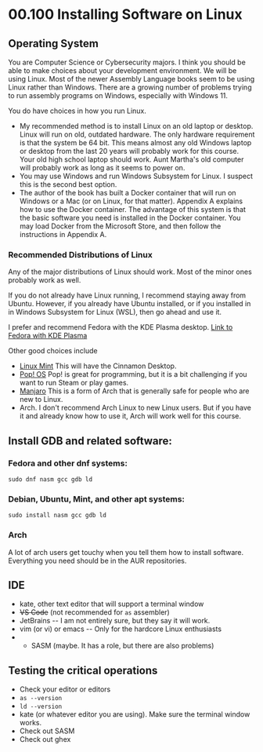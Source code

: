 # 00.100 Installing Software on Linux

## Operating System 

You are Computer Science or Cybersecurity majors.  I think you should be able to make choices about your development environment.  We will be using Linux.  Most of the newer Assembly Language books seem to be using Linux rather than Windows.  There are a growing number of problems trying to run assembly programs on Windows, especially with Windows 11.

You do have choices in how you run Linux.

* My recommended method is to install Linux on an old laptop or desktop.  Linux will run on old, outdated hardware.  The only hardware requirement is that the system be 64 bit.  This means almost any old Windows laptop or desktop from the last 20 years will probably work for this course.  Your old high school laptop should work.  Aunt Martha's old computer will probably work as long as it seems to power on.  
* You may use Windows and run Windows Subsystem for Linux.  I suspect this is the second best option.
* The author of the book has built a Docker container that will run on Windows or a Mac (or on Linux, for that matter).  Appendix A explains how to use the Docker container.  The advantage of this system is that the basic software you need is installed in the Docker container.  You may load Docker from the Microsoft Store, and then follow the instructions in Appendix A.

### Recommended Distributions of Linux

Any of the major distributions of Linux should work.  Most of the minor ones probably work as well.  

If you do not already have Linux running, I recommend staying away from Ubuntu.  However, if you already have Ubuntu installed, or if you installed in in Windows Subsystem for Linux (WSL), then go ahead and use it.

I prefer and recommend Fedora with the KDE Plasma desktop. [Link to Fedora with KDE Plasma](https://fedoraproject.org/kde/)

Other good choices include

* [Linux Mint](https://linuxmint.com/)  This will have the Cinnamon Desktop.
* [Pop! OS](https://system76.com/pop/?srsltid=AfmBOoqFil74T0vVsVAykpyUhI2Nol6Q3tBglEHqQM8P-nXn6dYbP5y9) Pop! is great for programming, but it is a bit challenging if you want to run Steam or play games.
* [Manjaro](https://manjaro.org/) This is a form of Arch that is generally safe for people who are new to Linux.
* Arch.  I don't recommend Arch Linux to new Linux users.  But if you have it and already know how to use it, Arch will work well for this course. 

## Install GDB and related software:

### Fedora and other dnf systems:

    sudo dnf nasm gcc gdb ld

### Debian, Ubuntu, Mint, and other apt systems:

    sudo install nasm gcc gdb ld

### Arch

A lot of arch users get touchy when you tell them how to install software.  Everything you need should be in the AUR repositories.

## IDE

- kate, other text editor that will support a terminal window
- ~~VS Code~~  (not recommended for `as` assembler)
- JetBrains -- I am not entirely sure, but they say it will work.
- vim (or vi) or emacs -- Only for the hardcore Linux enthusiasts
- - SASM  (maybe.  It has a role, but there are also problems)


## Testing the critical operations

- Check your editor or editors
- `as --version`
- `ld --version`
- kate (or whatever editor you are using).  Make sure the terminal window works.
- Check out SASM
- Check out ghex